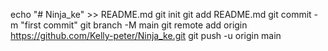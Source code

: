 echo "# Ninja_ke" >> README.md
git init
git add README.md
git commit -m "first commit"
git branch -M main
git remote add origin https://github.com/Kelly-peter/Ninja_ke.git
git push -u origin main
